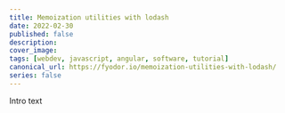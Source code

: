 ```yaml
---
title: Memoization utilities with lodash
date: 2022-02-30
published: false
description:
cover_image:
tags: [webdev, javascript, angular, software, tutorial]
canonical_url: https://fyodor.io/memoization-utilities-with-lodash/
series: false
---
```


Intro text